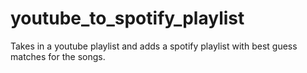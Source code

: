 # youtube_to_spotify_playlist
Takes in a youtube playlist and adds a spotify playlist with best guess matches for the songs.
